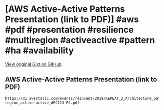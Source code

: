 # [AWS Active-Active Patterns Presentation (link to PDF)] #aws #pdf #presentation #resilience #multiregion #activeactive #pattern #ha #availability

[View original Gist on GitHub](https://gist.github.com/Integralist/348c70ab1d1dafc9f455d715d93ba3dd)

## AWS Active-Active Patterns Presentation (link to PDF)

```text
https://d1.awsstatic.com/events/reinvent/2019/REPEAT_2_Architecture_patterns_for_multi-region_active-active_ARC213-R2.pdf
```

